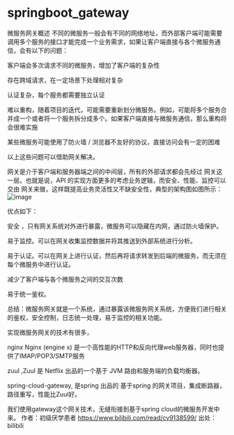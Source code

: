 # springboot_gateway
微服务网关概述
不同的微服务一般会有不同的网络地址，而外部客户端可能需要调用多个服务的接口才能完成一个业务需求，如果让客户端直接与各个微服务通信，会有以下的问题：

客户端会多次请求不同的微服务，增加了客户端的复杂性

存在跨域请求，在一定场景下处理相对复杂

认证复杂，每个服务都需要独立认证

难以重构，随着项目的迭代，可能需要重新划分微服务。例如，可能将多个服务合并成一个或者将一个服务拆分成多个。如果客户端直接与微服务通信，那么重构将会很难实施

某些微服务可能使用了防火墙 / 浏览器不友好的协议，直接访问会有一定的困难

以上这些问题可以借助网关解决。

网关是介于客户端和服务器端之间的中间层，所有的外部请求都会先经过 网关这一层。也就是说，API 的实现方面更多的考虑业务逻辑，而安全、性能、监控可以交由 网关来做，这样既提高业务灵活性又不缺安全性，典型的架构图如图所示：
![image](https://user-images.githubusercontent.com/83998760/117787282-e6077480-b278-11eb-8dbc-d54227b9b7b8.png)


优点如下：

安全 ，只有网关系统对外进行暴露，微服务可以隐藏在内网，通过防火墙保护。

易于监控。可以在网关收集监控数据并将其推送到外部系统进行分析。

易于认证。可以在网关上进行认证，然后再将请求转发到后端的微服务，而无须在每个微服务中进行认证。

减少了客户端与各个微服务之间的交互次数

易于统一鉴权。

总结：微服务网关就是一个系统，通过暴露该微服务网关系统，方便我们进行相关的鉴权，安全控制，日志统一处理，易于监控的相关功能。

实现微服务网关的技术有很多，

nginx Nginx (engine x) 是一个高性能的HTTP和反向代理web服务器，同时也提供了IMAP/POP3/SMTP服务

zuul ,Zuul 是 Netflix 出品的一个基于 JVM 路由和服务端的负载均衡器。

spring-cloud-gateway, 是spring 出品的 基于spring 的网关项目，集成断路器，路径重写，性能比Zuul好。

我们使用gateway这个网关技术，无缝衔接到基于spring cloud的微服务开发中来。
作者：初级厌学患者
https://www.bilibili.com/read/cv9138599/
出处： bilibili

